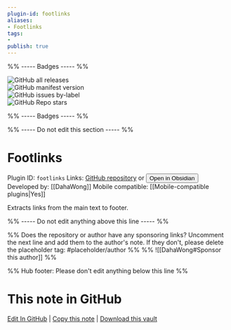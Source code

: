 ```yaml
---
plugin-id: footlinks
aliases:
- Footlinks
tags: 
- 
publish: true
---
```


%% ----- Badges ----- %%

![GitHub all releases](https://img.shields.io/github/downloads/DahaWong/obsidian-footlinks/total?color=573E7A&logo=github&style=for-the-badge)   
![GitHub manifest version](https://img.shields.io/github/manifest-json/v/DahaWong/obsidian-footlinks?color=573E7A&logo=github&style=for-the-badge)   
![GitHub issues by-label](https://img.shields.io/github/issues/DahaWong/obsidian-footlinks/help%20wanted?color=573E7A&logo=github&style=for-the-badge)   
![GitHub Repo stars](https://img.shields.io/github/stars/DahaWong/obsidian-footlinks?color=573E7A&logo=github&style=for-the-badge)

%% ----- Badges ----- %%

%% ----- Do not edit this section ----- %%

# Footlinks

Plugin ID: `footlinks`
Links: [GitHub repository](https://github.com/DahaWong/obsidian-footlinks) or [<button id=HH>Open in Obsidian</button>](obsidian://show-plugin?id=footlinks)
Developed by: [[DahaWong]]
Mobile compatible: [[Mobile-compatible plugins|Yes]]

Extracts links from the main text to footer.

%% ----- Do not edit anything above this line ----- %% 

%% Does the repository or author have any sponsoring links? Uncomment the next line and add them to the author's note. If they don't, please delete the placeholder tag: #placeholder/author %%
%% ![[DahaWong#Sponsor this author]] %%

%% Hub footer: Please don't edit anything below this line %%

# This note in GitHub

<span class="git-footer">[Edit In GitHub](https://github.dev/obsidian-community/obsidian-hub/blob/main/02%20-%20Community%20Expansions/02.05%20All%20Community%20Expansions/Plugins/footlinks.md "git-hub-edit-note") | [Copy this note](https://raw.githubusercontent.com/obsidian-community/obsidian-hub/main/02%20-%20Community%20Expansions/02.05%20All%20Community%20Expansions/Plugins/footlinks.md "git-hub-copy-note") | [Download this vault](https://github.com/obsidian-community/obsidian-hub/archive/refs/heads/main.zip "git-hub-download-vault") </span>
